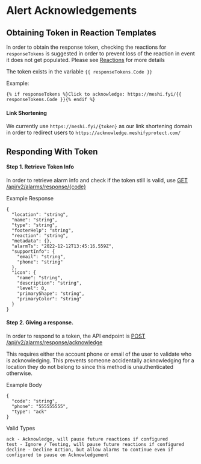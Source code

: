 # Alert Acknowledgements

## Obtaining Token in Reaction Templates

In order to obtain the response token, checking the reactions for `responseTokens` is suggested in order to prevent loss of the reaction in event it does not get populated.  Please see [Reactions](./reactions.md) for more details

The token exists in the variable `{{ responseTokens.Code }}`

Example:

```{% if responseTokens %}Click to acknowledge: https://meshi.fyi/{{ responseTokens.Code }}{% endif %}```

#### Link Shortening

We currently use `https://meshi.fyi/{token}` as our link shortening domain in order to redirect users to `https://acknowledge.meshifyprotect.com/`

## Responding With Token

#### Step 1. Retrieve Token Info

In order to retrieve alarm info and check if the token still is valid, use [GET /api/v2/alarms/response/{code}](https://api-docs.meshify.co/#/Alarms/ApiService_AlarmStatus)

Example Response
```
{
  "location": "string",
  "name": "string",
  "type": "string",
  "footerHelp": "string",
  "reaction": "string",
  "metadata": {},
  "alarmTs": "2022-12-12T13:45:16.559Z",
  "supportInfo": {
    "email": "string",
    "phone": "string"
  },
  "icon": {
    "name": "string",
    "description": "string",
    "level": 0,
    "primaryShape": "string",
    "primaryColor": "string"
  }
}
```

#### Step 2. Giving a response.

In order to respond to a token, the API endpoint is [POST /api/v2/alarms/response/acknowledge](https://api-docs.meshify.co/#/Alarms/ApiService_Acknowledge)

This requires either the account phone or email of the user to validate who is acknowledging.  This prevents someone accidentally acknowledging for a location they do not belong to since this method is unauthenticated otherwise.

Example Body
```
{
  "code": "string",
  "phone": "555555555",
  "type": "ack"
}
```

Valid Types
```
ack - Acknowledge, will pause future reactions if configured
test - Ignore / Testing, will pause future reactions if configured
decline - Decline Action, but allow alarms to continue even if configured to pause on Acknowledgement
```